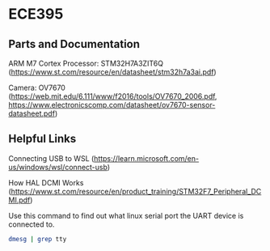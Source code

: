 # ECE395
## Parts and Documentation
ARM M7 Cortex Processor: STM32H7A3ZIT6Q (https://www.st.com/resource/en/datasheet/stm32h7a3ai.pdf)

Camera: OV7670 (https://web.mit.edu/6.111/www/f2016/tools/OV7670_2006.pdf, https://www.electronicscomp.com/datasheet/ov7670-sensor-datasheet.pdf)

## Helpful Links
Connecting USB to WSL (https://learn.microsoft.com/en-us/windows/wsl/connect-usb)

How HAL DCMI Works (https://www.st.com/resource/en/product_training/STM32F7_Peripheral_DCMI.pdf)

Use this command to find out what linux serial port the UART device is connected to.
```bash
dmesg | grep tty
```
